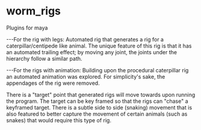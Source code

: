 # worm_rigs
Plugins for maya

---For the rig with legs:
Automated rig that generates a rig for a caterpillar/centipede like animal.
The unique feature of this rig is that it has an automated trailing effect; by moving any joint, the joints under the hierarchy follow a similar path.

---For the rigs with animation:
Building upon the procedural caterpillar rig an automated animation was explored. 
For simplicity's sake, the appendages of the rig were removed.

There is a "target" point that generated rigs will move towards upon running the program. 
The target can be key framed so that the rigs can "chase" a keyframed target. 
There is a subtle side to side (snaking) movement that is also featured to better capture the movement of certain animals (such as snakes) that would require this type of rig.
